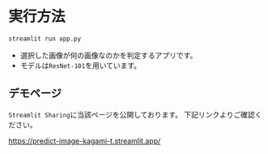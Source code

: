 # 実行方法

```bash
streamlit run app.py
```

- 選択した画像が何の画像なのかを判定するアプリです。
- モデルは`ResNet-101`を用いています。

## デモページ

`Streamlit Sharing`に当該ページを公開しております。
下記リンクよりご確認ください。

https://predict-image-kagami-t.streamlit.app/

